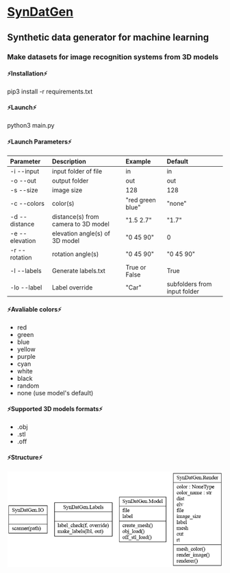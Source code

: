 # [SynDatGen](syndatgen.org)
## Synthetic data generator for machine learning
### Make datasets for image recognition systems from 3D models

<!--
**SynDatGen/SynDatGen** is a ✨ _special_ ✨ repository because its `README.md` (this file) appears on your GitHub profile.

Here are some ideas to get you started:

- 🔭 I’m currently working on ...
- 🌱 I’m currently learning ...
- 👯 I’m looking to collaborate on ...
- 🤔 I’m looking for help with ...
- 💬 Ask me about ...
- 📫 How to reach me: ...
- 😄 Pronouns: ...
- ⚡ Fun fact: ...
-->
#### ⚡Installation⚡
pip3 install -r requirements.txt

#### ⚡Launch⚡
python3 main.py

#### ⚡Launch Parameters⚡
|Parameter|Description|Example|Default|
|:---------|:---------|:------|:------|
|-i --input|input folder of file|in|in|
|-o --out|output folder|out|out|
|-s --size|image size|128|128|
|-c --colors|color(s)|"red green blue"|"none"|
|-d --distance|distance(s) from camera to 3D model|"1.5 2.7"|"1.7"|
|-e --elevation|elevation angle(s) of 3D model|"0 45 90"|0|
|-r --rotation|rotation angle(s)|"0 45 90"|"0 45 90"|
|-l --labels|Generate labels.txt|True or False|True| 
|-lo --label|Label override|"Car"|subfolders from input folder|

#### ⚡Avaliable colors⚡
* red   
* green
* blue
* yellow
* purple
* cyan
* white
* black
* random
* none (use model's default)

#### ⚡Supported 3D models formats⚡
* .obj
* .stl
* .off

#### ⚡Structure⚡
![classes](https://github.com/SynDatGen/SynDatGen/blob/main/classes_SynDatGen.png)
